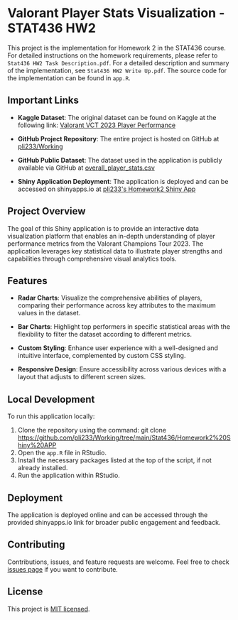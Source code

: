# Valorant Player Stats Visualization - STAT436 HW2

This project is the implementation for Homework 2 in the STAT436 course. For detailed instructions on the homework requirements, please refer to `Stat436 HW2 Task Description.pdf`. For a detailed description and summary of the implementation, see `Stat436 HW2 Write Up.pdf`. The source code for the implementation can be found in `app.R`.

## Important Links

- **Kaggle Dataset**: The original dataset can be found on Kaggle at the following link: [Valorant VCT 2023 Player Performance](https://www.kaggle.com/datasets/vkay616/valorant-vct-2023-player-performance)

- **GitHub Project Repository**: The entire project is hosted on GitHub at [pli233/Working](https://github.com/pli233/Working/tree/main/Stat436/Homework2%20Shiny%20APP)

- **GitHub Public Dataset**: The dataset used in the application is publicly available via GitHub at [overall_player_stats.csv](https://raw.githubusercontent.com/pli233/datasets/main/overall_player_stats.csv)

- **Shiny Application Deployment**: The application is deployed and can be accessed on shinyapps.io at [pli233's Homework2 Shiny App](https://pli233.shinyapps.io/homework2_shiny_app/)

## Project Overview

The goal of this Shiny application is to provide an interactive data visualization platform that enables an in-depth understanding of player performance metrics from the Valorant Champions Tour 2023. The application leverages key statistical data to illustrate player strengths and capabilities through comprehensive visual analytics tools.

## Features

- **Radar Charts**: Visualize the comprehensive abilities of players, comparing their performance across key attributes to the maximum values in the dataset.

- **Bar Charts**: Highlight top performers in specific statistical areas with the flexibility to filter the dataset according to different metrics.

- **Custom Styling**: Enhance user experience with a well-designed and intuitive interface, complemented by custom CSS styling.

- **Responsive Design**: Ensure accessibility across various devices with a layout that adjusts to different screen sizes.

## Local Development

To run this application locally:

1. Clone the repository using the command: git clone https://github.com/pli233/Working/tree/main/Stat436/Homework2%20Shiny%20APP
2. Open the `app.R` file in RStudio.
3. Install the necessary packages listed at the top of the script, if not already installed.
4. Run the application within RStudio.

## Deployment

The application is deployed online and can be accessed through the provided shinyapps.io link for broader public engagement and feedback.

## Contributing

Contributions, issues, and feature requests are welcome. Feel free to check [issues page](https://github.com/pli233/Working/issues) if you want to contribute.

## License

This project is [MIT licensed](https://github.com/pli233/Working/blob/main/LICENSE).